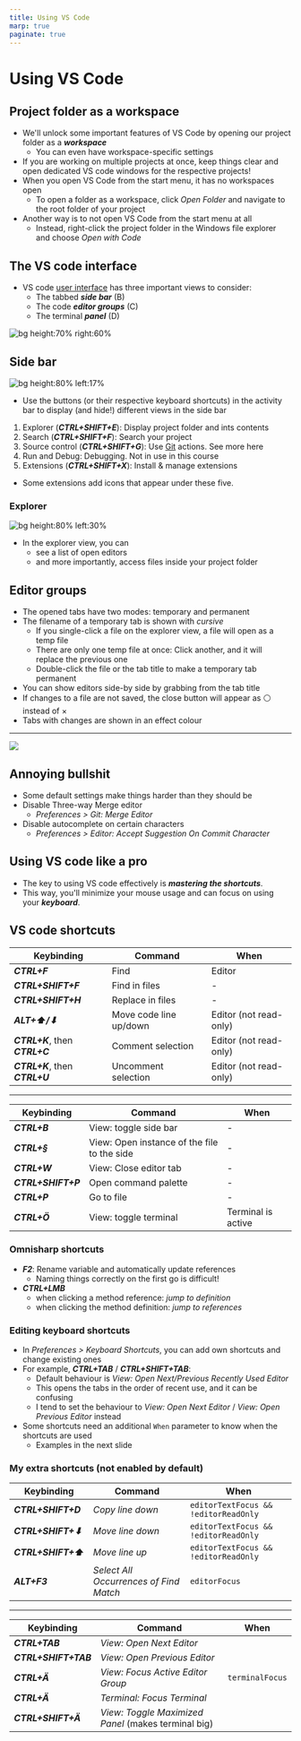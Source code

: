 ```yaml
---
title: Using VS Code
marp: true
paginate: true
---
```

<!-- headingDivider: 3 -->
<!-- class: invert -->

# Using VS Code

## Project folder as a workspace

* We'll unlock some important features of VS Code by opening our project folder as a ***workspace***
  * You can even have workspace-specific settings
* If you are working on multiple projects at once, keep things clear and open dedicated VS code windows for the respective projects!
* When you open VS Code from the start menu, it has no workspaces open
  * To open a folder as a workspace, click *Open Folder* and navigate to the root folder of your project
* Another way is to not open VS Code from the start menu at all
  * Instead,  right-click the project folder in the Windows file explorer and choose *Open with Code*

## The VS code interface

* VS code [user interface](https://code.visualstudio.com/docs/getstarted/userinterface) has three important views to consider:
  * The tabbed ***side bar*** (B)
  * The code ***editor groups*** (C)
  * The terminal ***panel*** (D)

![bg height:70% right:60%](https://code.visualstudio.com/assets/docs/getstarted/userinterface/hero.png)

## Side bar

![bg height:80% left:17%](imgs/vscode-tabs.png)

* Use the buttons (or their respective keyboard shortcuts) in the activity bar to display (and hide!) different views in the side bar
1) Explorer (***CTRL+SHIFT+E***): Display project folder and ints contents
2) Search (***CTRL+SHIFT+F***): Search your project
3) Source control (***CTRL+SHIFT+G***): Use [Git](../project-management/1-git-basics) actions. See more here
4) Run and Debug: Debugging. Not in use in this course
5) Extensions (***CTRL+SHIFT+X***): Install & manage extensions
* Some extensions add icons that appear under these five. 

### Explorer

![bg height:80% left:30%](imgs/vscode-explorer.png)

* In the explorer view, you can
  * see a list of open editors
  * and more importantly, access files inside your project folder

## Editor groups

* The opened tabs have two modes: temporary and permanent
* The filename of a temporary tab is shown with *cursive*
  * If you single-click a file on the explorer view, a file will open as a temp file
  * There are only one temp file at once: Click another, and it will replace the previous one
  * Double-click the file or the tab title to make a temporary tab permanent 
* You can show editors side-by side by grabbing from the tab title
* If changes to a file are not saved, the close button will appear as ⚪ instead of $\times$
* Tabs with changes are shown in an effect colour

---

![](imgs/vscode-editor.png)

## Annoying bullshit

* Some default settings make things harder than they should be
* Disable Three-way Merge editor
  * *Preferences > Git: Merge Editor*
* Disable autocomplete on certain characters
  * *Preferences > Editor: Accept Suggestion On Commit Character*

## Using VS code like a pro

* The key to using VS code effectively is ***mastering the shortcuts***.
* This way, you'll minimize your mouse usage and can focus on using your ***keyboard***.

## VS code shortcuts

| Keybinding                      | Command                | When                   |
|---------------------------------|------------------------|------------------------|
| ***CTRL+F***                    | Find                   | Editor                 |
| ***CTRL+SHIFT+F***              | Find in files          | -                      |
| ***CTRL+SHIFT+H***              | Replace in files       | -                      |
| ***ALT+⬆/⬇***                   | Move code line up/down | Editor (not read-only) |
| ***CTRL+K***, then ***CTRL+C*** | Comment selection      | Editor (not read-only) |
| ***CTRL+K***, then ***CTRL+U*** | Uncomment selection    | Editor (not read-only) |

---

| Keybinding         | Command                                     | When               |
|--------------------|---------------------------------------------|--------------------|
| ***CTRL+B***       | View: toggle side bar                       | -                  |
| ***CTRL+§***       | View: Open instance of the file to the side | -                  |
| ***CTRL+W***       | View: Close editor tab                      | -                  |
| ***CTRL+SHIFT+P*** | Open command palette                        | -                  |
| ***CTRL+P***       | Go to file                                  | -                  |
| ***CTRL+Ö***       | View: toggle terminal                       | Terminal is active |

### Omnisharp shortcuts

  * ***F2***: Rename variable and automatically update references
    * Naming things correctly on the first go is difficult!
  * ***CTRL+LMB*** 
    * when clicking a method reference: *jump to definition*
    * when clicking the method definition: *jump to references*
<!-- * ***CTRL+.***  auto-import / auto-create missing functions -->

### Editing keyboard shortcuts

* In *Preferences > Keyboard Shortcuts*, you can add own shortcuts and change existing ones 
* For example, ***CTRL+TAB*** / ***CTRL+SHIFT+TAB***:
  * Default behaviour is *View: Open Next/Previous Recently Used Editor*
  * This opens the tabs in the order of recent use, and it can be confusing
  * I tend to set the behaviour to *View: Open Next Editor* / *View: Open Previous Editor* instead
* Some shortcuts need an additional `When` parameter to know when the shortcuts are used
  * Examples in the next slide

### My extra shortcuts (not enabled by default)

| Keybinding         | Command                                | When                                 |
|--------------------|----------------------------------------|--------------------------------------|
| ***CTRL+SHIFT+D*** | *Copy line down*                       | `editorTextFocus && !editorReadOnly` |
| ***CTRL+SHIFT+⬇*** | *Move line down*                       | `editorTextFocus && !editorReadOnly` |
| ***CTRL+SHIFT+⬆*** | *Move line up*                         | `editorTextFocus && !editorReadOnly` |
| ***ALT+F3***       | *Select All Occurrences of Find Match* | `editorFocus`                        |

---

| Keybinding           | Command                                             | When            |
|----------------------|-----------------------------------------------------|-----------------|
| ***CTRL+TAB***       | *View: Open Next Editor*                            |                 |
| ***CTRL+SHIFT+TAB*** | *View: Open Previous Editor*                        |                 |
| ***CTRL+Ä***         | *View: Focus Active Editor Group*                   | `terminalFocus` |
| ***CTRL+Ä***         | *Terminal: Focus Terminal*                          |                 |
| ***CTRL+SHIFT+Ä***   | *View: Toggle Maximized Panel* (makes terminal big) |                 |
